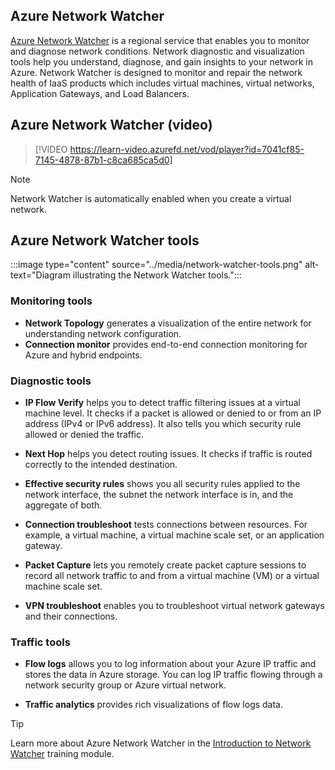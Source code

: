 

## Azure Network Watcher

[Azure Network Watcher](/azure/network-watcher/network-watcher-overview) is a regional service that enables you to monitor and diagnose network conditions. Network diagnostic and visualization tools help you understand, diagnose, and gain insights to your network in Azure. Network Watcher is designed to monitor and repair the network health of IaaS products which includes virtual machines, virtual networks, Application Gateways, and Load Balancers.

## Azure Network Watcher (video)

> [!VIDEO https://learn-video.azurefd.net/vod/player?id=7041cf85-7145-4878-87b1-c8ca685ca5d0]

> [!NOTE]
> Network Watcher is automatically enabled when you create a virtual network.

## Azure Network Watcher tools

:::image type="content" source="../media/network-watcher-tools.png" alt-text="Diagram illustrating the Network Watcher tools.":::

### Monitoring tools

- **Network Topology** generates a visualization of the entire network for understanding network configuration.
- **Connection monitor** provides end-to-end connection monitoring for Azure and hybrid endpoints.

### Diagnostic tools

- **IP Flow Verify** helps you to detect traffic filtering issues at a virtual machine level. It checks if a packet is allowed or denied to or from an IP address (IPv4 or IPv6 address). It also tells you which security rule allowed or denied the traffic.

- **Next Hop** helps you detect routing issues. It checks if traffic is routed correctly to the intended destination. 

- **Effective security rules** shows you all security rules applied to the network interface, the subnet the network interface is in, and the aggregate of both.

- **Connection troubleshoot** tests connections between resources. For example, a virtual machine, a virtual machine scale set, or an application gateway. 

- **Packet Capture** lets you remotely create packet capture sessions to record all network traffic to and from a virtual machine (VM) or a virtual machine scale set.

- **VPN troubleshoot** enables you to troubleshoot virtual network gateways and their connections.

### Traffic tools

- **Flow logs** allows you to log information about your Azure IP traffic and stores the data in Azure storage. You can log IP traffic flowing through a network security group or Azure virtual network.

- **Traffic analytics** provides rich visualizations of flow logs data.

> [!TIP]
> Learn more about Azure Network Watcher in the [Introduction to Network Watcher](/training/modules/intro-to-azure-network-watcher/) training module.